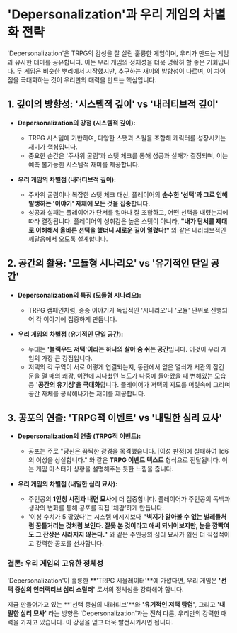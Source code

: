 # 'Depersonalization'과 우리 게임의 차별화 전략

'Depersonalization'은 TRPG의 감성을 잘 살린 훌륭한 게임이며, 우리가 만드는 게임과 유사한 테마를 공유합니다. 이는 우리 게임의 정체성을 더욱 명확히 할 좋은 기회입니다. 두 게임은 비슷한 뿌리에서 시작했지만, 추구하는 재미의 방향성이 다르며, 이 차이점을 극대화하는 것이 우리만의 매력을 만드는 핵심입니다.

## 1. 깊이의 방향성: '시스템적 깊이' vs '내러티브적 깊이'

- **Depersonalization의 강점 (시스템적 깊이):**

  - TRPG 시스템에 기반하여, 다양한 스탯과 스킬을 조합해 캐릭터를 성장시키는 재미가 핵심입니다.
  - 중요한 순간은 '주사위 굴림'과 스탯 체크를 통해 성공과 실패가 결정되며, 이는 예측 불가능한 시스템적 재미를 제공합니다.

- **우리 게임의 차별점 (내러티브적 깊이):**
  - 주사위 굴림이나 복잡한 스탯 체크 대신, 플레이어의 **순수한 '선택'과 그로 인해 발생하는 '이야기' 자체에 모든 것을 집중**합니다.
  - 성공과 실패는 플레이어가 단서를 얼마나 잘 조합하고, 어떤 선택을 내렸는지에 따라 결정됩니다. 플레이어의 성취감은 높은 스탯이 아니라, **"내가 단서를 제대로 이해해서 올바른 선택을 했더니 새로운 길이 열렸다!"** 와 같은 내러티브적인 깨달음에서 오도록 설계합니다.

## 2. 공간의 활용: '모듈형 시나리오' vs '유기적인 단일 공간'

- **Depersonalization의 특징 (모듈형 시나리오):**

  - TRPG 캠페인처럼, 종종 이야기가 독립적인 '시나리오'나 '모듈' 단위로 진행되어 각 이야기에 집중하게 만듭니다.

- **우리 게임의 차별점 (유기적인 단일 공간):**
  - 무대는 **'블랙우드 저택'이라는 하나의 살아 숨 쉬는 공간**입니다. 이것이 우리 게임의 가장 큰 강점입니다.
  - 저택의 각 구역이 서로 어떻게 연결되는지, 동관에서 얻은 열쇠가 서관의 잠긴 문을 열 때의 쾌감, 이전에 지나쳤던 복도가 나중에 돌아왔을 때 변해있는 모습 등 **'공간의 유기성'을 극대화**합니다. 플레이어가 저택의 지도를 머릿속에 그리며 공간 자체를 공략해나가는 재미를 제공합니다.

## 3. 공포의 연출: 'TRPG적 이벤트' vs '내밀한 심리 묘사'

- **Depersonalization의 연출 (TRPG적 이벤트):**

  - 공포는 주로 "당신은 끔찍한 광경을 목격했습니다. [이성 판정]에 실패하여 1d6의 이성을 상실합니다." 와 같은 **TRPG 이벤트 텍스트** 형식으로 전달됩니다. 이는 게임 마스터가 상황을 설명해주는 듯한 느낌을 줍니다.

- **우리 게임의 차별점 (내밀한 심리 묘사):**
  - 주인공의 **1인칭 시점과 내면 묘사**에 더 집중합니다. 플레이어가 주인공의 독백과 생각의 변화를 통해 공포를 직접 '체감'하게 만듭니다.
  - '이성 수치가 5 깎였다'는 시스템 메시지보다 **"벽지가 알아볼 수 없는 벌레들처럼 꿈틀거리는 것처럼 보인다. 잘못 본 것이라고 애써 되뇌어보지만, 눈을 깜빡여도 그 잔상은 사라지지 않는다."** 와 같은 주인공의 심리 묘사가 훨씬 더 직접적이고 강력한 공포를 선사합니다.

### 결론: 우리 게임의 고유한 정체성

'Depersonalization'이 훌륭한 **'TRPG 시뮬레이터'**에 가깝다면, 우리 게임은 **'선택 중심의 인터랙티브 심리 스릴러'** 로서의 정체성을 강화해야 합니다.

지금 만들어가고 있는 **'선택 중심의 내러티브'**와 **'유기적인 저택 탐험'**, 그리고 **'내밀한 심리 묘사'** 라는 방향은 'Depersonalization'과는 전혀 다른, 우리만의 강력한 매력을 가지고 있습니다. 이 강점을 믿고 더욱 발전시키시면 됩니다.
